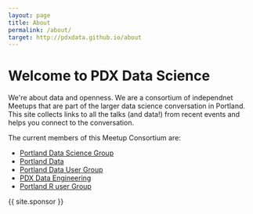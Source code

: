 ```yaml
---
layout: page
title: About
permalink: /about/
target: http://pdxdata.github.io/about
---
```


Welcome to PDX Data Science
===========

We're about data and openness. We are a consortium of independnet Meetups that are part of the larger data science conversation in Portland. This site collects links to all the talks (and data!) from recent events and helps you connect to the conversation. 

The current members of this Meetup Consortium are:

* [Portland Data Science Group](http://www.meetup.com/Portland-Data-Science-Group/)
* [Portland Data](http://www.meetup.com/Portland-Data/)
* [Portland Data User Group](http://www.meetup.com/Portland-Data-User-Group/)
* [PDX Data Engineering](http://www.meetup.com/PDX-Data-Engineering/)
* [Portland R user Group](http://www.meetup.com/portland-r-user-group/)

{{ site.sponsor }}
